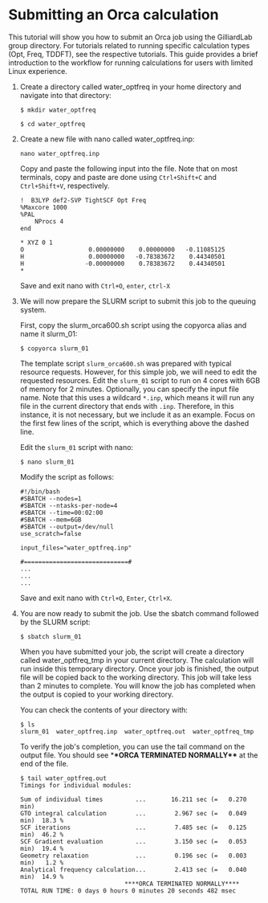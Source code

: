 # Submitting an Orca calculation

This tutorial will show you how to submit an Orca job using the GilliardLab group directory. For tutorials related to running specific calculation types (Opt, Freq, TDDFT), see the respective tutorials. This guide provides a brief introduction to the workflow for running calculations for users with limited Linux experience.

1. Create a directory called water_optfreq in your home directory and navigate into that directory:

   ```
   $ mkdir water_optfreq
   ```

   ```
   $ cd water_optfreq
   ```

2. Create a new file with nano called water_optfreq.inp:

   ```
   nano water_optfreq.inp
   ```

   Copy and paste the following input into the file. Note that on most terminals, copy and paste are done using `Ctrl+Shift+C` and `Ctrl+Shift+V`, respectively.

   ```
   !  B3LYP def2-SVP TightSCF Opt Freq
   %Maxcore 1000
   %PAL
       NProcs 4
   end

   * XYZ 0 1
   O                  0.00000000    0.00000000   -0.11085125
   H                  0.00000000   -0.78383672    0.44340501
   H                 -0.00000000    0.78383672    0.44340501
   *
   ```

   Save and exit nano with `Ctrl+O`, `enter`, `ctrl-X`

3. We will now prepare the SLURM script to submit this job to the queuing system.

   First, copy the slurm_orca600.sh script using the copyorca alias and name it slurm_01:

   ```
   $ copyorca slurm_01
   ```

   The template script `slurm_orca600.sh` was prepared with typical resource requests. However, for this simple job, we will need to edit the requested resources. Edit the `slurm_01` script to run on 4 cores with 6GB of memory for 2 minutes. Optionally, you can specify the input file name. Note that this uses a wildcard `*.inp`, which means it will run any file in the current directory that ends with `.inp`. Therefore, in this instance, it is not necessary, but we include it as an example. Focus on the first few lines of the script, which is everything above the dashed line.

   Edit the `slurm_01` script with nano:

   ```
   $ nano slurm_01
   ```

   Modify the script as follows:

   ```
   #!/bin/bash
   #SBATCH --nodes=1
   #SBATCH --ntasks-per-node=4
   #SBATCH --time=00:02:00
   #SBATCH --mem=6GB
   #SBATCH --output=/dev/null
   use_scratch=false

   input_files="water_optfreq.inp"

   #=============================#
   ...
   ...
   ...

   ```

   Save and exit nano with `Ctrl+O`, `Enter`, `Ctrl+X`.

4) You are now ready to submit the job. Use the sbatch command followed by the SLURM script:

   ```
   $ sbatch slurm_01
   ```

   When you have submitted your job, the script will create a directory called water_optfreq_tmp in your current directory. The calculation will run inside this temporary directory. Once your job is finished, the output file will be copied back to the working directory. This job will take less than 2 minutes to complete. You will know the job has completed when the output is copied to your working directory.

   You can check the contents of your directory with:

   ```
   $ ls
   slurm_01  water_optfreq.inp  water_optfreq.out  water_optfreq_tmp
   ```

   To verify the job's completion, you can use the tail command on the output file. You should see \***\*ORCA TERMINATED NORMALLY\*\*** at the end of the file.

   ```
   $ tail water_optfreq.out
   Timings for individual modules:

   Sum of individual times         ...       16.211 sec (=   0.270 min)
   GTO integral calculation        ...        2.967 sec (=   0.049 min)  18.3 %
   SCF iterations                  ...        7.485 sec (=   0.125 min)  46.2 %
   SCF Gradient evaluation         ...        3.150 sec (=   0.053 min)  19.4 %
   Geometry relaxation             ...        0.196 sec (=   0.003 min)   1.2 %
   Analytical frequency calculation...        2.413 sec (=   0.040 min)  14.9 %
                                ****ORCA TERMINATED NORMALLY****
   TOTAL RUN TIME: 0 days 0 hours 0 minutes 20 seconds 482 msec
   ```

